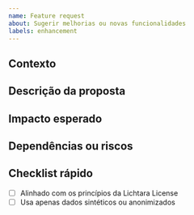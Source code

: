 ```yaml
---
name: Feature request
about: Sugerir melhorias ou novas funcionalidades
labels: enhancement
---
```


## Contexto

<!-- Qual necessidade motiva a proposta? -->

## Descrição da proposta

## Impacto esperado

## Dependências ou riscos

## Checklist rápido
- [ ] Alinhado com os princípios da Lichtara License
- [ ] Usa apenas dados sintéticos ou anonimizados
